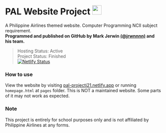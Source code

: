 # PAL Website Project <img src="https://upload.wikimedia.org/wikipedia/commons/thumb/6/61/HTML5_logo_and_wordmark.svg/512px-HTML5_logo_and_wordmark.svg.png" style="height:30px;">

<!-- PROGRAMMING LANGUAGE ICONS
HTML: https://upload.wikimedia.org/wikipedia/commons/thumb/6/61/HTML5_logo_and_wordmark.svg/512px-HTML5_logo_and_wordmark.svg.png
JAVA: https://upload.wikimedia.org/wikipedia/en/thumb/3/30/Java_programming_language_logo.svg/1200px-Java_programming_language_logo.svg.png
Python: https://upload.wikimedia.org/wikipedia/commons/thumb/c/c3/Python-logo-notext.svg/1869px-Python-logo-notext.svg.png
mySQL: https://upload.wikimedia.org/wikipedia/labs/8/8e/Mysql_logo.png
-->

A Philippine Airlines themed website. Computer Programming NCII subject requirement. <br>
**Programmed and published on GitHub by Mark Jerwin [(@jrwnnnn)](https://github.com/jrwnnnn) and his team.** <br>
> Hosting Status: Active <br>
> Project Status: Finished <br>
[![Netlify Status](https://api.netlify.com/api/v1/badges/55a24d87-6b66-4995-a477-d83aee872851/deploy-status)](https://pal-projectj21.netlify.app/)<br>
### How to use
View the website by visiting [pal-projectj21.netlify.app](https://pal-projectj21.netlify.app/) or running `homepage.html` at `pages` folder. This is NOT a maintained website. Some parts of it may not work as expected.

### Note
This project is entirely for school purposes only and is not affiliated by Philippine Airlines at any forms.
